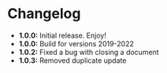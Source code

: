 # Changelog

- **1.0.0:** Initial release. Enjoy!
- **1.0.0:** Build for versions 2019-2022
- **1.0.2:** Fixed a bug with closing a document
- **1.0.3:** Removed duplicate update